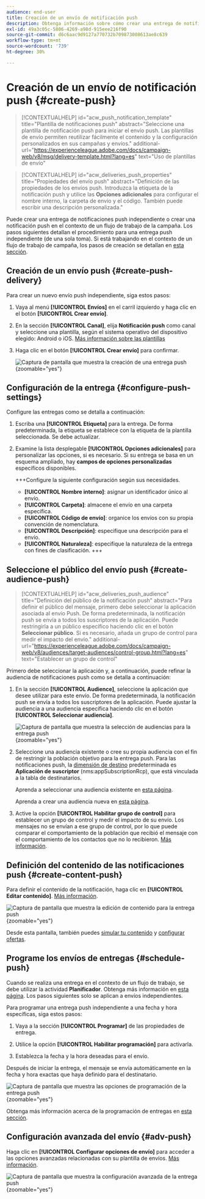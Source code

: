 ```yaml
---
audience: end-user
title: Creación de un envío de notificación push
description: Obtenga información sobre cómo crear una entrega de notificaciones push con Adobe Campaign Web
exl-id: 49a3c05c-5806-4269-a98d-915eee216f90
source-git-commit: d6c6aac9d9127a770732b709873008613ae8c639
workflow-type: tm+mt
source-wordcount: '739'
ht-degree: 30%

---
```


# Creación de un envío de notificación push {#create-push}

>[!CONTEXTUALHELP]
>id="acw_push_notification_template"
>title="Plantilla de notificaciones push"
>abstract="Seleccione una plantilla de notificación push para iniciar el envío push. Las plantillas de envío permiten reutilizar fácilmente el contenido y la configuración personalizados en sus campañas y envíos."
>additional-url="https://experienceleague.adobe.com/docs/campaign-web/v8/msg/delivery-template.html?lang=es" text="Uso de plantillas de envío"

>[!CONTEXTUALHELP]
>id="acw_deliveries_push_properties"
>title="Propiedades del envío push"
>abstract="Definición de las propiedades de los envíos push. Introduzca la etiqueta de la notificación push y utilice las **Opciones adicionales** para configurar el nombre interno, la carpeta de envío y el código. También puede escribir una descripción personalizada."

Puede crear una entrega de notificaciones push independiente o crear una notificación push en el contexto de un flujo de trabajo de la campaña. Los pasos siguientes detallan el procedimiento para una entrega push independiente (de una sola toma). Si está trabajando en el contexto de un flujo de trabajo de campaña, los pasos de creación se detallan en [esta sección](../workflows/activities/channels.md#create-a-delivery-in-a-campaign-workflow).

## Creación de un envío push {#create-push-delivery}

Para crear un nuevo envío push independiente, siga estos pasos:

1. Vaya al menú **[!UICONTROL Envíos]** en el carril izquierdo y haga clic en el botón **[!UICONTROL Crear envío]**.

1. En la sección **[!UICONTROL Canal]**, elija **Notificación push** como canal y seleccione una plantilla, según el sistema operativo del dispositivo elegido: Android o iOS. [Más información sobre las plantillas](../msg/delivery-template.md)

1. Haga clic en el botón **[!UICONTROL Crear envío]** para confirmar.

   ![Captura de pantalla que muestra la creación de una entrega push](assets/push_create_1.png){zoomable="yes"}

## Configuración de la entrega {#configure-push-settings}

Configure las entregas como se detalla a continuación:

1. Escriba una **[!UICONTROL Etiqueta]** para la entrega. De forma predeterminada, la etiqueta se establece con la etiqueta de la plantilla seleccionada. Se debe actualizar.

1. Examine la lista desplegable **[!UICONTROL Opciones adicionales]** para personalizar las opciones, si es necesario. Si su entrega se basa en un esquema ampliado, hay **campos de opciones personalizadas** específicos disponibles.

   +++Configure la siguiente configuración según sus necesidades.
   * **[!UICONTROL Nombre interno]**: asignar un identificador único al envío.
   * **[!UICONTROL Carpeta]**: almacene el envío en una carpeta específica.
   * **[!UICONTROL Código de envío]**: organice los envíos con su propia convención de nomenclatura.
   * **[!UICONTROL Descripción]**: especifique una descripción para el envío.
   * **[!UICONTROL Naturaleza]**: especifique la naturaleza de la entrega con fines de clasificación.
+++

## Seleccione el público del envío push {#create-audience-push}

>[!CONTEXTUALHELP]
>id="acw_deliveries_push_audience"
>title="Definición del público de la notificación push"
>abstract="Para definir el público del mensaje, primero debe seleccionar la aplicación asociada al envío Push. De forma predeterminada, la notificación push se envía a todos los suscriptores de la aplicación. Puede restringirla a un público específico haciendo clic en el botón **Seleccionar público**. Si es necesario, añada un grupo de control para medir el impacto del envío."
>additional-url="https://experienceleague.adobe.com/docs/campaign-web/v8/audiences/target-audiences/control-group.html?lang=es" text="Establecer un grupo de control"

Primero debe seleccionar la aplicación y, a continuación, puede refinar la audiencia de notificaciones push como se detalla a continuación:

1. En la sección **[!UICONTROL Audience]**, seleccione la aplicación que desee utilizar para este envío. De forma predeterminada, la notificación push se envía a todos los suscriptores de la aplicación. Puede ajustar la audiencia a una audiencia específica haciendo clic en el botón **[!UICONTROL Seleccionar audiencia]**.

   ![Captura de pantalla que muestra la selección de audiencias para la entrega push](assets/push_create_2.png){zoomable="yes"}

1. Seleccione una audiencia existente o cree su propia audiencia con el fin de restringir la población objetivo para la entrega push. Para las notificaciones push, la [dimensión de destino](../audience/about-recipients.md#targeting-dimensions) predeterminada es **Aplicación de suscriptor** (nms:appSubscriptionRcp), que está vinculada a la tabla de destinatarios.

   Aprenda a seleccionar una audiencia existente en [esta página](../audience/add-audience.md).

   Aprenda a crear una audiencia nueva en [esta página](../audience/one-time-audience.md).

1. Active la opción **[!UICONTROL Habilitar grupo de control]** para establecer un grupo de control y medir el impacto de su envío. Los mensajes no se envían a ese grupo de control, por lo que puede comparar el comportamiento de la población que recibió el mensaje con el comportamiento de los contactos que no lo recibieron. [Más información](../audience/control-group.md).

## Definición del contenido de las notificaciones push {#create-content-push}

Para definir el contenido de la notificación, haga clic en **[!UICONTROL Editar contenido]**. [Más información](content-push.md).

![Captura de pantalla que muestra la edición de contenido para la entrega push](assets/push_create_5.png){zoomable="yes"}

Desde esta pantalla, también puedes [simular tu contenido](../preview-test/preview-test.md) y [configurar ofertas](../msg/offers.md).

## Programe los envíos de entregas {#schedule-push}

Cuando se realiza una entrega en el contexto de un flujo de trabajo, se debe utilizar la actividad **Planificador**. Obtenga más información en [esta página](../workflows/activities/scheduler.md). Los pasos siguientes solo se aplican a envíos independientes.

Para programar una entrega push independiente a una fecha y hora específicas, siga estos pasos:

1. Vaya a la sección **[!UICONTROL Programar]** de las propiedades de entrega.

1. Utilice la opción **[!UICONTROL Habilitar programación]** para activarla.

1. Establezca la fecha y la hora deseadas para el envío.

Después de iniciar la entrega, el mensaje se envía automáticamente en la fecha y hora exactas que haya definido para el destinatario.

![Captura de pantalla que muestra las opciones de programación de la entrega push](assets/push_create_3.png){zoomable="yes"}

Obtenga más información acerca de la programación de entregas en [esta sección](../msg/gs-deliveries.md#gs-schedule).

## Configuración avanzada del envío {#adv-push}

Haga clic en **[!UICONTROL Configurar opciones de envío]** para acceder a las opciones avanzadas relacionadas con su plantilla de envíos. [Más información](../advanced-settings/delivery-settings.md).

![Captura de pantalla que muestra la configuración avanzada de la entrega push](assets/push_create_4.png){zoomable="yes"}